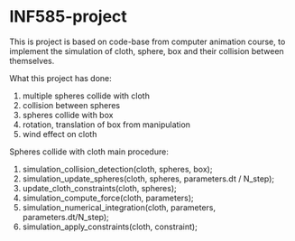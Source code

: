 # INF585-project
This is project is based on code-base from computer animation course, to implement the simulation of cloth, sphere, box and their collision between themselves.

What this project has done:
1. multiple spheres collide with cloth
2. collision between spheres
3. spheres collide with box
4. rotation, translation of box from manipulation
5. wind effect on cloth



Spheres collide with cloth main procedure:

1. simulation_collision_detection(cloth, spheres, box);
2. simulation_update_spheres(cloth, spheres, parameters.dt / N_step);
3. update_cloth_constraints(cloth, spheres);
4. simulation_compute_force(cloth, parameters);
5. simulation_numerical_integration(cloth, parameters, parameters.dt/N_step);
6. simulation_apply_constraints(cloth, constraint);
